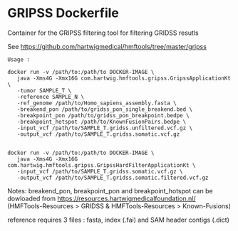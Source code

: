 #  GRIPSS Dockerfile

Container for the GRIPSS filtering tool for filtering GRIDSS resutls

See https://github.com/hartwigmedical/hmftools/tree/master/gripss

```
Usage :

docker run -v /path/to:/path/to DOCKER-IMAGE \
   java -Xms4G -Xmx16G com.hartwig.hmftools.gripss.GripssApplicationKt \
   -tumor SAMPLE_T \
   -reference SAMPLE_N \
   -ref_genome /path/to/Homo_sapiens_assembly.fasta \
   -breakend_pon /path/to/gridss_pon_single_breakend.bed \
   -breakpoint_pon /path/to/gridss_pon_breakpoint.bedpe \
   -breakpoint_hotspot /path/to/KnownFusionPairs.bedpe \
   -input_vcf /path/to/SAMPLE_T.gridss.unfiltered.vcf.gz \
   -output_vcf /path/to/SAMPLE_T.gridss.somatic.vcf.gz 
   
  
docker run -v /path/to:/path/to DOCKER-IMAGE \
   java -Xms4G -Xmx16G com.hartwig.hmftools.gripss.GripssHardFilterApplicationKt \
   -input_vcf /path/to/SAMPLE_T.gridss.somatic.vcf.gz \
   -output_vcf /path/to/SAMPLE_T.gridss.somatic.filtered.vcf.gz
```
Notes: breakend_pon, breakpoint_pon and breakpoint_hotspot can be dowloaded from 
https://resources.hartwigmedicalfoundation.nl/  (HMFTools-Resources > GRIDSS & HMFTools-Resources > Known-Fusions)

reference requires 3 files : fasta, index (.fai) and SAM header contigs (.dict)
